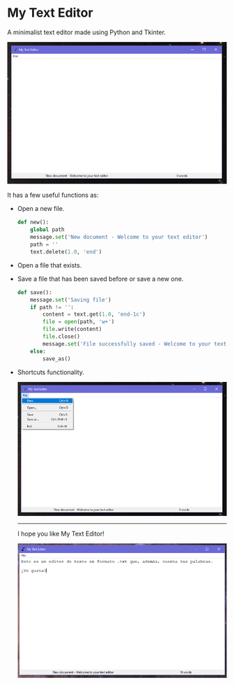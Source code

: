 # My Text Editor
A minimalist text editor made using Python and Tkinter.



![my-text-editor1](img/my-text-editor1.PNG)



It has a few useful functions as:



- Open a new file.

  ```python
  def new():
      global path
      message.set('New document - Welcome to your text editor')
      path = ''
      text.delete(1.0, 'end')
  ```

  

- Open a file that exists.

  

- Save a file that has been saved before or save a new one.

  ```python
  def save():
      message.set('Saving file')
      if path != '':
          content = text.get(1.0, 'end-1c')
          file = open(path, 'w+')
          file.write(content)
          file.close()
          message.set('File successfully saved - Welcome to your text editor')
      else:
          save_as()
  ```

  

- Shortcuts functionality.

  

  ![my-text-editor2](img/my-text-editor2.PNG)

  

  ------

  

  I hope you like My Text Editor!

  

  ![my-text-editor3](img/my-text-editor3.PNG)